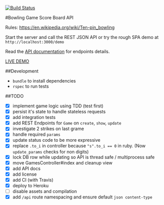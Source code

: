 [![Build Status](https://travis-ci.org/razorcd/bowling-game.svg?branch=master)](https://travis-ci.org/razorcd/bowling-game)

#Bowling Game Score Board API

Rules: https://en.wikipedia.org/wiki/Ten-pin_bowling


Start the server and call the REST JSON API or try the rough SPA demo at `http://localhost:3000/demo`

Read the [API documentation](https://github.com/razorcd/bowling-game/blob/master/API_doc.md) for endpoints details.

[LIVE DEMO](http://bowling-game-demo.herokuapp.com/demo)

##Development

  - `bundle` to install dependencies
  - `rspec` to run tests

##TODO

- [x] implement game logic using TDD (test first)
- [x] persist it's state to handle stateless requests
- [x] add integration tests
- [x] add REST Endpoints for `Game` on `create`, `show`, `update`
- [x] investigate 2 strikes on last grame
- [x] handle required `params`
- [x] update status code to be more expressive
- [x] replace `.to_i` in controller because `"s".to_i == 0` in ruby. (Now `update_params` checks for non digits)
- [x] lock DB row while updating so API is thread safe / multiprocess safe
- [x] move GamesController#index and cleanup view
- [x] add API docs
- [x] add license
- [x] add CI (with Travis)
- [x] deploy to Heroku
- [ ] disable assets and compilation
- [x] add `/api` route namespacing and ensure default `json content-type`
